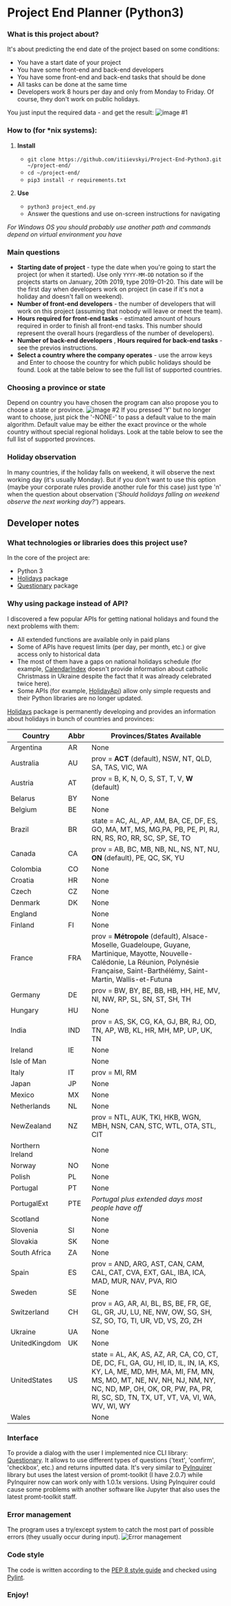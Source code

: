 # Project End Planner (Python3)

### What is this project about?
It's about predicting the end date of the project based on some conditions:
* You have a start date of your project
* You have some front-end and back-end developers
* You have some front-end and back-end tasks that should be done
* All tasks can be done at the same time
* Developers work 8 hours per day and only from Monday to Friday. Of course, they don't work on public holidays.

You just input the required data - and get the result:
![image #1](/images/1.png)

### How to (for *nix systems):
1. **Install**
   * `git clone https://github.com/itiievskyi/Project-End-Python3.git ~/project-end/`
   * `cd ~/project-end/`
   * `pip3 install -r requirements.txt`

2. **Use**
   * `python3 project_end.py`
   * Answer the questions and use on-screen instructions for navigating

*For Windows OS you should probably use another path and commands depend on virtual environment you have*

### Main questions
   * **Starting date of project** - type the date when you're going to start the project (or when it started). Use only `YYYY-MM-DD` notation so if the projects starts on January, 20th 2019, type 2019-01-20. This date will be the first day when developers work on project (in case if it's not a holiday and doesn't fall on weekend).
   * **Number of front-end developers** - the number of developers that will work on this project (assuming that nobody will leave or meet the team).
   * **Hours required for front-end tasks** - estimated amount of hours required in order to finish all front-end tasks. This number should represent the overall hours (regardless of the number of developers).
   * **Number of back-end developers** , **Hours required for back-end tasks** - see the previos instructions.
   * **Select a country where the company operates** - use the arrow keys and Enter to choose the country for which public holidays should be found. Look at the table below to see the full list of supported countries. 

### Choosing a province or state
Depend on country you have chosen the program can also propose you to choose a state or province.
![image #2](/images/2.png)
If you pressed 'Y' but no longer want to choose, just pick the '-NONE-' to pass a default value to the main algorithm. Default value may be either the exact province or the whole country without special regional holidays. Look at the table below to see the full list of supported provinces.

### Holiday observation
In many countries, if the holiday falls on weekend, it will observe the next working day (it's usually Monday). But if you don't want to use this option (maybe your corporate rules provide another rule for this case) just type 'n' when the question about observation (*'Should holidays falling on weekend observe the next working day?'*) appears.

## Developer notes

### What technologies or libraries does this project use?
In the core of the project are:
* Python 3
* [Holidays](https://pypi.org/project/holidays/) package
* [Questionary](https://github.com/tmbo/questionary) package

### Why using package instead of API?
I discovered a few popular APIs for getting national holidays and found the next problems with them:
* All extended functions are available only in paid plans
* Some of APIs have request limits (per day, per month, etc.) or give access only to historical data
* The most of them have a gaps on national holidays schedule (for example, [CalendarIndex](https://www.calendarindex.com/) doesn't provide information about catholic Christmass in Ukraine despite the fact that it was already celebrated twice here).
* Some APIs (for example, [HolidayApi](https://holidayapi.com/)) allow only simple requests and their Python libraries are no longer updated.

[Holidays](https://pypi.org/project/holidays/) package is permanently developing and provides an information about holidays in bunch of countries and provinces:

Country            |Abbr    |Provinces/States Available
-------------------|--------|-------------------------------------------------------------
Argentina          |AR      |None
Australia          |AU      |prov = **ACT** (default), NSW, NT, QLD, SA, TAS, VIC, WA
Austria            |AT      |prov = B, K, N, O, S, ST, T, V, **W** (default)
Belarus            |BY      |None
Belgium            |BE      |None
Brazil             |BR      |state = AC, AL, AP, AM, BA, CE, DF, ES, GO, MA, MT, MS, MG,PA, PB, PE, PI, RJ, RN, RS, RO, RR, SC, SP, SE, TO
Canada             |CA      |prov = AB, BC, MB, NB, NL, NS, NT, NU, **ON** (default), PE, QC, SK, YU
Colombia           |CO      |None
Croatia            |HR      |None
Czech              |CZ      |None
Denmark            |DK      |None
England            |        |None
Finland            |FI      |None
France             |FRA     |prov = **Métropole** (default), Alsace-Moselle, Guadeloupe, Guyane, Martinique, Mayotte, Nouvelle-Calédonie, La Réunion, Polynésie Française, Saint-Barthélémy, Saint-Martin, Wallis-et-Futuna
Germany            |DE      |prov = BW, BY, BE, BB, HB, HH, HE, MV, NI, NW, RP, SL, SN, ST, SH, TH
Hungary            |HU      |None
India              |IND     |prov = AS, SK, CG, KA, GJ, BR, RJ, OD, TN, AP, WB, KL, HR, MH, MP, UP, UK, TN
Ireland            |IE      |None
Isle of Man        |        |None
Italy              |IT      |prov = MI, RM
Japan              |JP      |None
Mexico             |MX      |None
Netherlands        |NL      |None
NewZealand         |NZ      |prov = NTL, AUK, TKI, HKB, WGN, MBH, NSN, CAN, STC, WTL, OTA, STL, CIT
Northern Ireland   |        |None
Norway             |NO      |None
Polish             |PL      |None
Portugal           |PT      |None
PortugalExt        |PTE     |*Portugal plus extended days most people have off*
Scotland           |        |None
Slovenia           |SI      |None
Slovakia           |SK      |None
South Africa       |ZA      |None
Spain              |ES      |prov = AND, ARG, AST, CAN, CAM, CAL, CAT, CVA, EXT, GAL, IBA, ICA, MAD, MUR, NAV, PVA, RIO
Sweden             |SE      |None
Switzerland        |CH      |prov = AG, AR, AI, BL, BS, BE, FR, GE, GL, GR, JU, LU, NE, NW, OW, SG, SH, SZ, SO, TG, TI, UR, VD, VS, ZG, ZH
Ukraine            |UA      |None
UnitedKingdom      |UK      |None
UnitedStates       |US      |state = AL, AK, AS, AZ, AR, CA, CO, CT, DE, DC, FL, GA, GU, HI, ID, IL, IN, IA, KS, KY, LA, ME, MD, MH, MA, MI, FM, MN, MS, MO, MT, NE, NV, NH, NJ, NM, NY, NC, ND, MP, OH, OK, OR, PW, PA, PR, RI, SC, SD, TN, TX, UT, VT, VA, VI, WA, WV, WI, WY
Wales              |        |None

### Interface
To provide a dialog with the user I implemented nice CLI library: [Questionary](https://github.com/tmbo/questionary).
It allows to use different types of questions ('text', 'confirm', 'checkbox', etc.) and returns inputted data.
It's very similar to [PyInquirer](https://github.com/CITGuru/PyInquirer/) library but uses the latest version of promt-toolkit (I have 2.0.7) while PyInquirer now can work only with 1.0.1x versions. Using PyInquirer could cause some problems with another software like Jupyter that also uses the latest promt-toolkit staff. 

### Error management
The program uses a try/except system to catch the most part of possible errors (they usually occur during input).
![Error management](/images/3.png)

### Code style
The code is written according to the [PEP 8 style guide](https://www.python.org/dev/peps/pep-0008/) and checked using [Pylint](https://www.pylint.org/).

### Enjoy!
